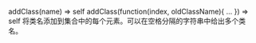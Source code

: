 addClass(name)  ⇒ self
addClass(function(index, oldClassName){ ... })  ⇒ self
将类名添加到集合中的每个元素。可以在空格分隔的字符串中给出多个类名。
